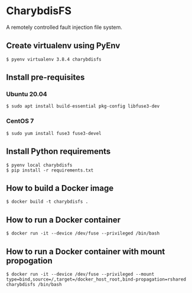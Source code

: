 # CharybdisFS

A remotely controlled fault injection file system.

## Create virtualenv using PyEnv
    $ pyenv virtualenv 3.8.4 charybdisfs

## Install pre-requisites

### Ubuntu 20.04
    $ sudo apt install build-essential pkg-config libfuse3-dev

### CentOS 7
    $ sudo yum install fuse3 fuse3-devel

## Install Python requirements
    $ pyenv local charybdisfs
    $ pip install -r requirements.txt

## How to build a Docker image
    $ docker build -t charybdisfs .
    
##  How to run a Docker container
    $ docker run -it --device /dev/fuse --privileged /bin/bash
    
## How to run a Docker container with mount propogation
    $ docker run -it --device /dev/fuse --privileged --mount type=bind,source=/,target=/docker_host_root,bind-propagation=rshared charybdisfs /bin/bash
